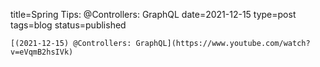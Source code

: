 
title=Spring Tips: @Controllers: GraphQL
date=2021-12-15
type=post
tags=blog
status=published
~~~~~~
[(2021-12-15) @Controllers: GraphQL](https://www.youtube.com/watch?v=eVqmB2hsIVk) 
            